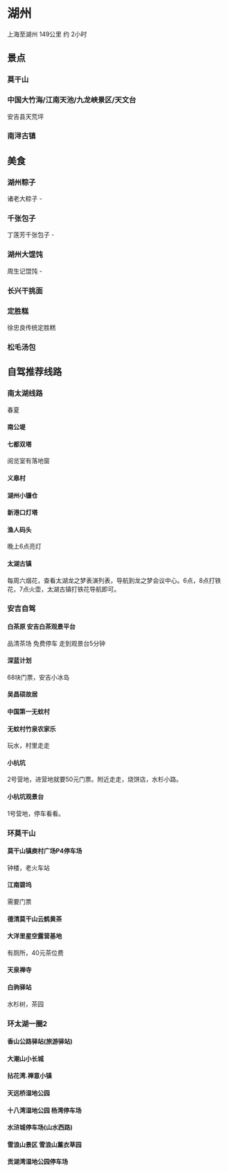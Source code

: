 # 湖州
上海至湖州 149公里 约 2小时
## 景点
### 莫干山
### 中国大竹海/江南天池/九龙峡景区/天文台
安吉县天荒坪
### 南浔古镇
## 美食
### 湖州粽子
诸老大粽子 -
### 千张包子
丁莲芳千张包子 - 
### 湖州大馄饨
周生记馄饨 - 
### 长兴干挑面
### 定胜糕
徐忠良传统定胜糕
### 松毛汤包 

## 自驾推荐线路
### 南太湖线路
春夏
#### 南公堤
#### 七都双塔
阅览室有落地窗
#### 义皋村
#### 湖州小镰仓
#### 新港口灯塔
#### 渔人码头
晚上6点亮灯
#### 太湖古镇
每周六烟花，查看太湖龙之梦表演列表，导航到龙之梦会议中心。6点，8点打铁花，7点火壶，太湖古镇打铁花导航即可。

### 安吉自驾
#### 白茶原 安吉白茶观景平台
品清茶场 免费停车 走到观景台5分钟
#### 深蓝计划
68块门票，安吉小冰岛
#### 吴昌硕故居
#### 中国第一无蚊村
#### 无蚊村竹泉农家乐
玩水，村里走走
#### 小杭坑
2号营地，进营地就要50元门票。附近走走，烧饼店，水杉小路。
#### 小杭坑观景台
1号营地，停车看看。

### 环莫干山
#### 莫干山镇庾村广场P4停车场
钟楼，老火车站
#### 江南碧坞
需要门票
#### 德清莫干山云鹤黄茶
#### 大洋里星空露营基地
有厕所，40元茶位费
#### 天泉禅寺
#### 白驹驿站
水杉树，茶园

### 环太湖一圈2
#### 香山公路驿站(旅游驿站)
#### 大潮山小长城
#### 拈花湾.禅意小镇
#### 天远桥湿地公园
#### 十八湾湿地公园 杨湾停车场
#### 水浒城停车场(山水西路)
#### 雪浪山景区 雪浪山薰衣草园
#### 贡湖湾湿地公园停车场
